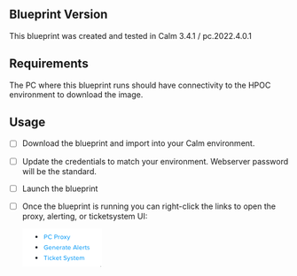 ## Blueprint Version
This blueprint was created and tested in Calm 3.4.1 / pc.2022.4.0.1

## Requirements
The PC where this blueprint runs should have connectivity to the HPOC environment to download the image.

## Usage
- [ ] Download the blueprint and import into your Calm environment.
- [ ] Update the credentials to match your environment. Webserver password will be the standard.
- [ ] Launch the blueprint
- [ ] Once the blueprint is running you can right-click the links to open the proxy, alerting, or ticketsystem UI:
  
    ![](images/links.png)
